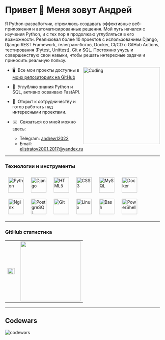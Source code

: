 Привет 👋 Меня зовут Андрей
==============================================================================================================================

Я Python-разработчик, стремлюсь создавать эффективные веб-приложения и автоматизированные решения. Мой путь начался с изучения Python, и с тех пор я продолжаю углубляться в его возможности. Реализовал более 10 проектов с использованием Django, Django REST Framework, телеграм-ботов, Docker, CI/CD с GitHub Actions, тестирования (Pytest, Unittest), Git и SQL. Постоянно учусь и совершенствую свои навыки, чтобы решать интересные задачи и приносить реальную пользу.

<img align="right" alt="Coding" width="250" src="https://otkritkis.com/wp-content/uploads/2022/07/hulko.gif">

- 🖥️  Все мои проекты доступны в [моих репозиториях на GitHub](https://github.com/andrew12022?tab=repositories)
  
- 🧠  Углубляю знания Python и SQL, активно осваиваю FastAPI.
  
- 🤝  Открыт к сотрудничеству и готов работать над интересными проектами.
  
- ✉️  Связаться со мной можно здесь:
   - Telegram: [andrew12022](https://t.me/andrew12022)
   - Email: [elistratov2001.2017@yandex.ru](mailto:elistratov2001.2017@yandex.ru)

---

### Технологии и инструменты
<div align="left">  
  <a href="https://www.python.org/" target="_blank"><img style="margin: 10px" src="https://profilinator.rishav.dev/skills-assets/python-original.svg" alt="Python" height="50" /></a>  
  <a href="https://www.djangoproject.com/" target="_blank"><img style="margin: 10px" src="https://profilinator.rishav.dev/skills-assets/django-original.svg" alt="Django" height="50" /></a>
  <a href="https://en.wikipedia.org/wiki/HTML5" target="_blank"><img style="margin: 10px" src="https://profilinator.rishav.dev/skills-assets/html5-original-wordmark.svg" alt="HTML5" height="50" /></a>  
  <a href="https://www.w3schools.com/css/" target="_blank"><img style="margin: 10px" src="https://profilinator.rishav.dev/skills-assets/css3-original-wordmark.svg" alt="CSS3" height="50" /></a>  
  <a href="https://www.mysql.com/" target="_blank"><img style="margin: 10px" src="https://profilinator.rishav.dev/skills-assets/mysql-original-wordmark.svg" alt="MySQL" height="50" /></a>
  <a href="https://www.docker.com/" target="_blank"><img style="margin: 10px" src="https://profilinator.rishav.dev/skills-assets/docker-original-wordmark.svg" alt="Docker" height="50" /></a>
  <a href="https://www.nginx.com/" target="_blank"><img style="margin: 10px" src="https://profilinator.rishav.dev/skills-assets/nginx-original.svg" alt="Nginx" height="50" /></a>  
  <a href="https://www.postgresql.org/" target="_blank"><img style="margin: 10px" src="https://profilinator.rishav.dev/skills-assets/postgresql-original-wordmark.svg" alt="PostgreSQL" height="50" /></a>  
  <a href="https://github.com/" target="_blank"><img style="margin: 10px" src="https://profilinator.rishav.dev/skills-assets/git-scm-icon.svg" alt="Git" height="50" /></a>  
  <a href="https://www.linux.org/" target="_blank"><img style="margin: 10px" src="https://profilinator.rishav.dev/skills-assets/linux-original.svg" alt="Linux" height="50" /></a>  
  <a href="https://www.gnu.org/software/bash/" target="_blank"><img style="margin: 10px" src="https://profilinator.rishav.dev/skills-assets/gnu_bash-icon.svg" alt="Bash" height="50" /></a>  
  <a href="https://docs.microsoft.com/en-us/powershell/" target="_blank"><img style="margin: 10px" src="https://profilinator.rishav.dev/skills-assets/powershell.png" alt="PowerShell" height="50" /></a>  
</div>  

---

### GitHub статистика
<table>
  <tr>
    <td>
      <img src="https://github-readme-stats.vercel.app/api?username=andrew12022&theme=vision-friendly-dark" align="left" style="width: 100%" />
    </td>
  <td>
      <img height="195px" align="right" src="https://github-readme-stats-sigma-five.vercel.app/api/top-langs/?username=andrew12022&layout=compact&theme=vision-friendly-dark" />
  </td>
</tr>
</table>

---

## Codewars
![codewars](https://www.codewars.com/users/andrew12022/badges/large)
